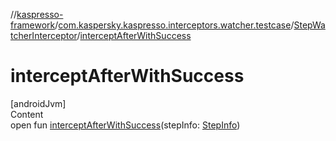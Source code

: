 //[kaspresso-framework](../../index.md)/[com.kaspersky.kaspresso.interceptors.watcher.testcase](../index.md)/[StepWatcherInterceptor](index.md)/[interceptAfterWithSuccess](intercept-after-with-success.md)



# interceptAfterWithSuccess  
[androidJvm]  
Content  
open fun [interceptAfterWithSuccess](intercept-after-with-success.md)(stepInfo: [StepInfo](../../com.kaspersky.kaspresso.testcases.models.info/-step-info/index.md))  



